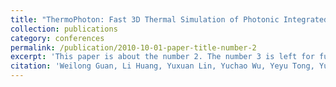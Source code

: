 ```yaml
---
title: "ThermoPhoton: Fast 3D Thermal Simulation of Photonic Integrated Circuits via Operator Learning"
collection: publications
category: conferences
permalink: /publication/2010-10-01-paper-title-number-2
excerpt: 'This paper is about the number 2. The number 3 is left for future work.'
citation: 'Weilong Guan, Li Huang, Yuxuan Lin, Yuchao Wu, Yeyu Tong, Yuzhe Ma'
---
```

